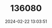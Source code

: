 ---
title: "136080"
category: "Leptodactylus peritoaktites"
draft: false
date: 2024-02-22 13:03:51
languages:
  Spanish; Castilian: ["Rana Ahumada de la Selva Costera de Ecuador"]
  English: ["Coastal Ecuador Smoky Jungle Frog"]
---